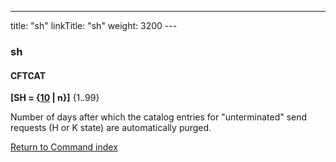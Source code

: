 ---
title: "sh"
linkTitle: "sh"
weight: 3200
--- <span id="sh"></span>

### sh

#### CFTCAT

**[SH = {<u>10</u> &#124; n}]** {1..99}

Number of days after which the catalog entries for "unterminated"
send requests (H or K state) are automatically purged.

[Return to Command index](../../)
